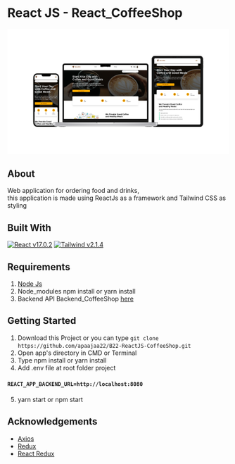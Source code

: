 # React JS - React_CoffeeShop

![My Image](src/assets/img/homedisplay.png)

## About

Web application for ordering food and drinks, \
this application is made using ReactJs as a framework and Tailwind CSS as styling

## Built With

[![React v17.0.2](https://img.shields.io/badge/React%20-v17.0.2-brightgreen.svg?style=flat)](https://github.com/facebook/react)
[![Tailwind v2.1.4](https://img.shields.io/badge/Tailwind%20-v2.1.4-blue.svg?style=flat)](https://github.com/tailwindlabs/tailwindcss)

## Requirements

1. [Node Js](https://nodejs.org/en/)
2. Node_modules npm install or yarn install
3. Backend API Backend_CoffeeShop [here](https://github.com/apaajaa22/b22-backend-beginner)

## Getting Started

1. Download this Project or you can type `git clone https://github.com/apaajaa22/B22-ReactJS-CoffeeShop.git`
2. Open app's directory in CMD or Terminal
3. Type npm install or yarn install
4. Add .env file at root folder project

#### `REACT_APP_BACKEND_URL=http://localhost:8080`

5. yarn start or npm start

## Acknowledgements

- [Axios](https://axios-http.com/docs/api_intro)
- [Redux](https://redux.js.org/)
- [React Redux](https://react-redux.js.org/)
